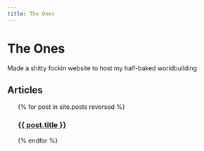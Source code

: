 ```yaml
---
title: The Ones
---
```


# The Ones

Made a shitty fockin website to host my half-baked worldbuilding

## Articles

<ul style="list-style-type: none;">
  {% for post in site.posts reversed %}
    <li>
      <h3><a href="{{ post.url }}">{{ post.title }}</a></h3>
    </li>
  {% endfor %}
</ul>
